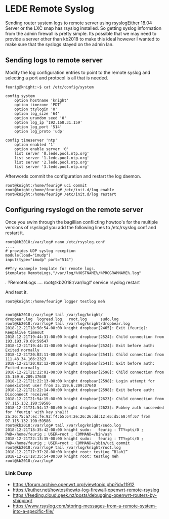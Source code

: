 <!-- LedeRemoteSyslog, Version: 2, Modified: 2018/12/21, Author: feurig -->
# LEDE Remote Syslog

Sending router system logs to remote server using rsyslogEither 18.04 Server or the LXC snap has rsyslog installed. So getting syslog information from the admin firewall is pretty simple. Its possible that we may need to provide a server other than kb2018 to make this ideal however I wanted to make sure that the syslogs stayed on the admin lan.

## Sending logs to remote server
Modify the log configuration entries to point to the remote syslog and selecting a port and protocol is all that is needed.
	
	feurig@knight:~$ cat /etc/config/system 
	
	config system
		option hostname 'knight'
		option timezone 'PDT'
		option ttylogin '0'
		option log_size '64'
		option urandom_seed '0'
		option log_ip '192.168.31.159'
		option log_port '514'
		option log_proto 'udp'
	
	config timeserver 'ntp'
		option enabled '1'
		option enable_server '0'
		list server '0.lede.pool.ntp.org'
		list server '1.lede.pool.ntp.org'
		list server '2.lede.pool.ntp.org'
		list server '3.lede.pool.ntp.org'
	
Afterwords commit the configuration and restart the log daemon. 
	
	root@knight:/home/feurig# uci commit 
	root@knight:/home/feurig# /etc/init.d/log enable
	root@knight:/home/feurig# /etc/init.d/log restart
	
## Configuring rsyslogd on the remote server


Once you swim through the bagillian conflicting howtoo's for the multiple versions of rsyslogd you add the following lines to /etc/rsyslog.conf and restart it.

	
	root@kb2018:/var/log# nano /etc/rsyslog.conf 
	....
	# provides UDP syslog reception
	module(load="imudp")
	input(type="imudp" port="514")
	
	##Try exameple template for remote logs.
	$template RemoteLogs,"/var/log/%HOSTNAME%/%PROGRAMNAME%.log"
*.* ?RemoteLogs
	....
	root@kb2018:/var/log# service rsyslog restart
	
	

And test it.
	
	root@knight:/home/feurig# logger testlog meh
	
	
	root@kb2018:/var/log# tail /var/log/knight/
	dropbear.log  logread.log   root.log      sudo.log      
	root@kb2018:/var/log# tail /var/log/knight/dropbear.log 
	2018-12-21T18:50:54-08:00 knight dropbear[2465]: Exit (feurig): Keepalive timeout
	2018-12-21T19:44:31-08:00 knight dropbear[2524]: Child connection from 193.193.70.69:59547
	2018-12-21T19:44:31-08:00 knight dropbear[2524]: Exit before auth: Exited normally
	2018-12-21T20:02:11-08:00 knight dropbear[2541]: Child connection from 111.43.34.166:2323
	2018-12-21T20:02:12-08:00 knight dropbear[2541]: Exit before auth: Exited normally
	2018-12-21T21:22:01-08:00 knight dropbear[2598]: Child connection from 35.159.6.209:37640
	2018-12-21T21:22:13-08:00 knight dropbear[2598]: Login attempt for nonexistent user from 35.159.6.209:37640
	2018-12-21T21:22:14-08:00 knight dropbear[2598]: Exit before auth: Disconnect received
	2018-12-21T21:54:15-08:00 knight dropbear[2623]: Child connection from 97.115.132.190:59586
	2018-12-21T21:54:17-08:00 knight dropbear[2623]: Pubkey auth succeeded for 'feurig' with key sha1!! 2a:26:75:a7:ec:fe:92:f4:b5:64:2e:26:26:dd:12:e5:d5:68:4f:67 from 97.115.132.190:59586
	root@kb2018:/var/log# tail /var/log/knight/sudo.log 
	2018-12-21T18:35:42-08:00 knight sudo:   feurig : TTY=pts/0 ; PWD=/home/feurig ; USER=root ; COMMAND=/bin/ash
	2018-12-21T22:13:35-08:00 knight sudo:   feurig : TTY=pts/0 ; PWD=/home/feurig ; USER=root ; COMMAND=/sbin/uci commit
	root@kb2018:/var/log# tail /var/log/knight/root.log 
	2018-12-21T17:37:28-08:00 knight root: testLog “Blah1”
	2018-12-21T18:35:54-08:00 knight root: testlog meh
	root@kb2018:/var/log# 
	
	
### Link Dump
* https://forum.archive.openwrt.org/viewtopic.php?id=11912
* https://kuther.net/howtos/howto-log-firewall-openwrt-remote-rsyslog
* https://feeding.cloud.geek.nz/posts/debugging-openwrt-routers-by-shipping/
* https://www.rsyslog.com/storing-messages-from-a-remote-system-into-a-specific-file/
